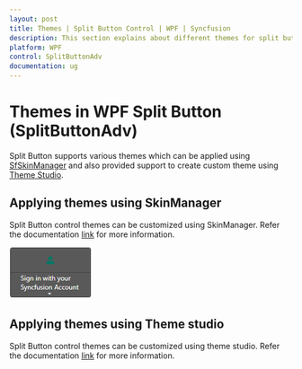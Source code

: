 ```yaml
---
layout: post
title: Themes | Split Button Control | WPF | Syncfusion
description: This section explains about different themes for split button control and how to implement those themes to the control.
platform: WPF
control: SplitButtonAdv
documentation: ug
---
```


# Themes in WPF Split Button (SplitButtonAdv)

Split Button supports various themes which can be applied using [SfSkinManager](https://help.syncfusion.com/wpf/themes/getting-started) and also provided support to create custom theme using [Theme Studio](https://help.syncfusion.com/wpf/themes/theme-studio).

## Applying themes using SkinManager

Split Button control themes can be customized using SkinManager. Refer the documentation [link](https://help.syncfusion.com/wpf/themes/getting-started) for more information.

![Theme](Theme-Support_images/Theme-Support_img1.png)


## Applying themes using Theme studio

Split Button control themes can be customized using theme studio. Refer the documentation [link](https://help.syncfusion.com/wpf/themes/theme-studio) for more information.